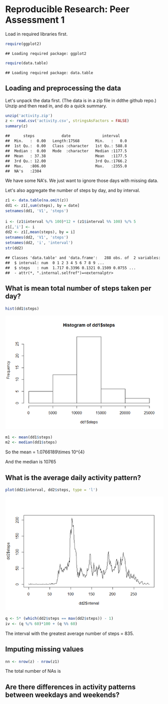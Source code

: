 # Reproducible Research: Peer Assessment 1

Load in required libraries first.


```r
require(ggplot2)
```

```
## Loading required package: ggplot2
```

```r
require(data.table)
```

```
## Loading required package: data.table
```

## Loading and preprocessing the data

Let's unpack the data first. (The data is in a zip file in ddthe github repo.)
Unzip and then read in, and do a quick summary.


```r
unzip('activity.zip')
z <- read.csv('activity.csv', stringsAsFactors = FALSE)
summary(z)
```

```
##      steps            date              interval     
##  Min.   :  0.00   Length:17568       Min.   :   0.0  
##  1st Qu.:  0.00   Class :character   1st Qu.: 588.8  
##  Median :  0.00   Mode  :character   Median :1177.5  
##  Mean   : 37.38                      Mean   :1177.5  
##  3rd Qu.: 12.00                      3rd Qu.:1766.2  
##  Max.   :806.00                      Max.   :2355.0  
##  NA's   :2304
```

We have some NA's. We just want to ignore those days with missing data.

Let's also aggregate the number of steps by day, and by interval.


```r
z1 <- data.table(na.omit(z))
dd1 <- z1[,sum(steps), by = date]
setnames(dd1, 'V1', 'steps')

i <- (z1$interval %/% 100)*12 + (z1$interval %% 100) %/% 5
z1[,'i'] <- i
dd2 <- z1[,mean(steps), by = i]
setnames(dd2, 'V1', 'steps')
setnames(dd2, 'i', 'interval')
str(dd2)
```

```
## Classes 'data.table' and 'data.frame':	288 obs. of  2 variables:
##  $ interval: num  0 1 2 3 4 5 6 7 8 9 ...
##  $ steps   : num  1.717 0.3396 0.1321 0.1509 0.0755 ...
##  - attr(*, ".internal.selfref")=<externalptr>
```

## What is mean total number of steps taken per day?


```r
hist(dd1$steps)
```

![](PA1_template_files/figure-html/unnamed-chunk-4-1.png) 

```r
m1 <- mean(dd1$steps)
m2 <- median(dd1$steps)
```
So the mean = 1.0766189\times 10^{4}

And the median is 10765


## What is the average daily activity pattern?


```r
plot(dd2$interval, dd2$steps, type = 'l')
```

![](PA1_template_files/figure-html/unnamed-chunk-5-1.png) 

```r
q <- 5* (which(dd2$steps == max(dd2$steps)) - 1)
iv <- (q %/% 60)*100 + (q %% 60)
```

The interval with the greatest average number of steps = 835.

## Imputing missing values


```r
nn <- nrow(z) - nrow(z1)
```
The total number of NAs is


## Are there differences in activity patterns between weekdays and weekends?

